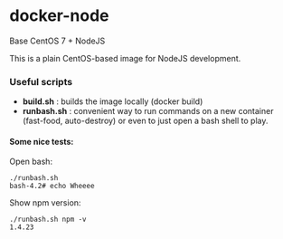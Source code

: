 docker-node
===========

Base CentOS 7 + NodeJS

This is a plain CentOS-based image for NodeJS
development.

### Useful scripts

* **build.sh** : builds the image locally (docker build)
* **runbash.sh** : convenient way to run commands on a new
container (fast-food, auto-destroy) or even to just
open a bash shell to play.

#### Some nice tests:

Open bash:

    ./runbash.sh
    bash-4.2# echo Wheeee

Show npm version:

    ./runbash.sh npm -v
    1.4.23

